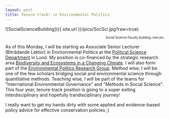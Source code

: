 ```yaml
---
layout: post
title: Tenure track! in Environmental Politics
---
```


![SocialScienceBuilding]({{ site.url }}/pics/SocSci.jpg?raw=true)
<p style="text-align: right;"><sub><sup>Social Science Faculty building, own pic.</sup></sub></p>

As of this Monday, I will be starting as Associate Senior Lecturer (Biträdande Lektor) in Environmental Politics at the [Political Science Department](https://www.svet.lu.se/en/start-department-of-political-science) in Lund. My position is co-financed by the strategic research area [Biodiversity and Ecosystems in a Changing Climate](https://www.becc.lu.se/). I will also form part of the [Environmental Politics Research Group](https://www.svet.lu.se/en/research/research-groups/environmental-politics-research-group-eprg). Method wise, I will be one of the few scholars bridging social and environmental science through quantitative methods. Teaching wise, I will be part of the teams for "International Environmental Governance" and "Methods in Social Science". This four year, tenure-track position is going to a super exiting interdisciplinary and hopefully trandisciplinary journey!

I really want to get my hands dirty with some applied and evidence-based policy advice for effective conservation policies ;)
